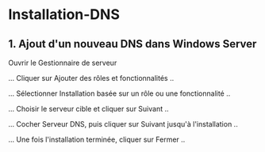 # Installation-DNS

## 1. Ajout d'un nouveau DNS dans Windows Server
Ouvrir le Gestionnaire de serveur

... Cliquer sur Ajouter des rôles et fonctionnalités ..

... Sélectionner Installation basée sur un rôle ou une fonctionnalité ..

... Choisir le serveur cible et cliquer sur Suivant ..

... Cocher Serveur DNS, puis cliquer sur Suivant jusqu'à l'installation ..

... Une fois l'installation terminée, cliquer sur Fermer ..
